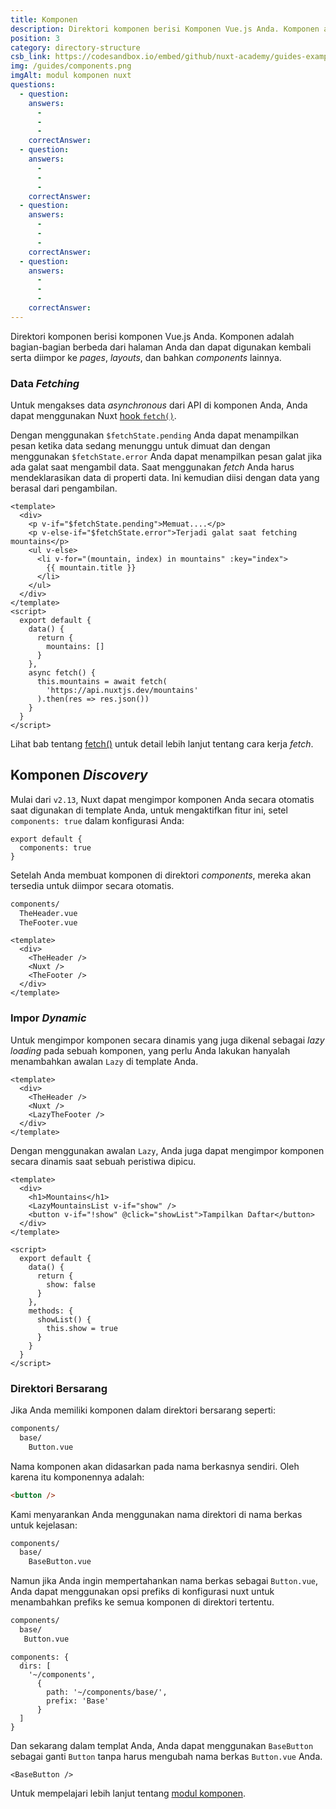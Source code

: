 ```yaml
---
title: Komponen
description: Direktori komponen berisi Komponen Vue.js Anda. Komponen adalah bagian-bagian berbeda dari halaman Anda dan dapat digunakan kembali serta diimpor ke pages, layouts, dan bahkan components lainnya.
position: 3
category: directory-structure
csb_link: https://codesandbox.io/embed/github/nuxt-academy/guides-examples/tree/master/04_directory_structure/03_components?fontsize=14&hidenavigation=1&theme=dark
img: /guides/components.png
imgAlt: modul komponen nuxt
questions:
  - question:
    answers:
      -
      -
      -
    correctAnswer:
  - question:
    answers:
      -
      -
      -
    correctAnswer:
  - question:
    answers:
      -
      -
      -
    correctAnswer:
  - question:
    answers:
      -
      -
      -
    correctAnswer:
---
```


Direktori komponen berisi komponen Vue.js Anda. Komponen adalah bagian-bagian berbeda dari halaman Anda dan dapat digunakan kembali serta diimpor ke _pages_, _layouts_, dan bahkan _components_ lainnya.

### Data _Fetching_

Untuk mengakses data _asynchronous_ dari API di komponen Anda, Anda dapat menggunakan Nuxt [hook `fetch()`](/docs/2.x//features/data-fetching#the-fetch-method).

Dengan menggunakan `$fetchState.pending` Anda dapat menampilkan pesan ketika data sedang menunggu untuk dimuat dan dengan menggunakan `$fetchState.error` Anda dapat menampilkan pesan galat jika ada galat saat mengambil data. Saat menggunakan _fetch_ Anda harus mendeklarasikan data di properti data. Ini kemudian diisi dengan data yang berasal dari pengambilan.

```html{}[components/MountainsList.vue]
<template>
  <div>
    <p v-if="$fetchState.pending">Memuat....</p>
    <p v-else-if="$fetchState.error">Terjadi galat saat fetching mountains</p>
    <ul v-else>
      <li v-for="(mountain, index) in mountains" :key="index">
        {{ mountain.title }}
      </li>
    </ul>
  </div>
</template>
<script>
  export default {
    data() {
      return {
        mountains: []
      }
    },
    async fetch() {
      this.mountains = await fetch(
        'https://api.nuxtjs.dev/mountains'
      ).then(res => res.json())
    }
  }
</script>
```

<base-alert type="next">

Lihat bab tentang [fetch()](/docs/2.x//features/data-fetching#the-fetch-method) untuk detail lebih lanjut tentang cara kerja _fetch_.

</base-alert>

## Komponen _Discovery_

<app-modal :src="img" :alt="imgAlt"></app-modal>

Mulai dari `v2.13`, Nuxt dapat mengimpor komponen Anda secara otomatis saat digunakan di template Anda, untuk mengaktifkan fitur ini, setel` components: true` dalam konfigurasi Anda:

```js{}[nuxt.config.js]
export default {
  components: true
}
```

Setelah Anda membuat komponen di direktori _components_, mereka akan tersedia untuk diimpor secara otomatis.

```bash
components/
  TheHeader.vue
  TheFooter.vue
```

```html{}[layouts/default.vue]
<template>
  <div>
    <TheHeader />
    <Nuxt />
    <TheFooter />
  </div>
</template>
```

### Impor _Dynamic_

Untuk mengimpor komponen secara dinamis yang juga dikenal sebagai _lazy loading_ pada sebuah komponen, yang perlu Anda lakukan hanyalah menambahkan awalan `Lazy` di template Anda.

```html{}[layouts/default.vue]
<template>
  <div>
    <TheHeader />
    <Nuxt />
    <LazyTheFooter />
  </div>
</template>
```

Dengan menggunakan awalan `Lazy`, Anda juga dapat mengimpor komponen secara dinamis saat sebuah peristiwa dipicu.

```html{}[pages/index.vue]
<template>
  <div>
    <h1>Mountains</h1>
    <LazyMountainsList v-if="show" />
    <button v-if="!show" @click="showList">Tampilkan Daftar</button>
  </div>
</template>

<script>
  export default {
    data() {
      return {
        show: false
      }
    },
    methods: {
      showList() {
        this.show = true
      }
    }
  }
</script>
```

### Direktori Bersarang

Jika Anda memiliki komponen dalam direktori bersarang seperti:

```bash
components/
  base/
    Button.vue
```

Nama komponen akan didasarkan pada nama berkasnya sendiri. Oleh karena itu komponennya adalah:

```html
<button />
```

Kami menyarankan Anda menggunakan nama direktori di nama berkas untuk kejelasan:

```bash
components/
  base/
    BaseButton.vue
```

Namun jika Anda ingin mempertahankan nama berkas sebagai `Button.vue`, Anda dapat menggunakan opsi prefiks di konfigurasi nuxt untuk menambahkan prefiks ke semua komponen di direktori tertentu.

```bash
components/
  base/
   Button.vue
```

```bash{}[nuxt.config.js]
components: {
  dirs: [
    '~/components',
      {
        path: '~/components/base/',
        prefix: 'Base'
      }
  ]
}
```

Dan sekarang dalam templat Anda, Anda dapat menggunakan `BaseButton` sebagai ganti `Button` tanpa harus mengubah nama berkas `Button.vue` Anda.

```html{}[pages/index.vue]
<BaseButton />
```

<app-modal>
  <code-sandbox  :src="csb_link"></code-sandbox>
</app-modal>

<base-alert type="next">

Untuk mempelajari lebih lanjut tentang [modul komponen](/blog/improve-your-developer-experience-with-nuxt-components).

</base-alert>
